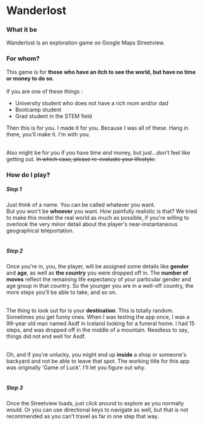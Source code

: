 # Wanderlost

### What it be
Wanderlost is an exploration game on Google Maps Streetview. 

### For whom?
This game is for __those who have an itch to see the world, but have no time or money to do so__.<br/>
<br />
If you are one of these things : 

- University student who does not have a rich mom and/or dad
- Bootcamp student
- Grad student in the STEM field

<a/>
    Then this is for you. I made it for you. Because I was all of these. Hang in there, you'll make it. I'm with you.<br /><br />

Also might be for you if you have time _and_ money, but just...don't feel like getting out. ~~In which case, please re-evaluate your lifestyle.~~

### How do I play?
##### Step 1
Just think of a name. You can be called whatever you want.<br /> But you won't be **whoever** you want. How painfully realistic is that? We tried to make this model the real world as much as possible, if you're willing to overlook the very minor detail about the player's near-instantaneous geographical teleportation.<br /><br />

##### Step 2
Once you're in, you, the player, will be assigned some details like **gender** and **age**, as well as **the country** you were dropped off in. The **number of moves** reflect the remaining life expectancy of your particular gender and age group in that country. So the younger you are in a well-off country, the more steps you'll be able to take, and so on.<br /><br />

The thing to look out for is your **destination**. This is totally random. Sometimes you get funny ones. When I was testing the app once, I was a 99-year old man named Asdf in Iceland looking for a funeral home. I had 15 steps, and was dropped off in the middle of a mountain. Needless to say, things did not end well for Asdf.<br /><br />

Oh, and if you're unlucky, you might end up **inside** a shop or someone's backyard and not be able to leave that spot. The working title for this app was originally 'Game of Luck'. I'll let you figure out why.<br /><br />

##### Step 3
Once the Streetview loads, just click around to explore as you normally would. Or you can use directional keys to navigate as well, but that is not recommended as you can't travel as far in one step that way.

